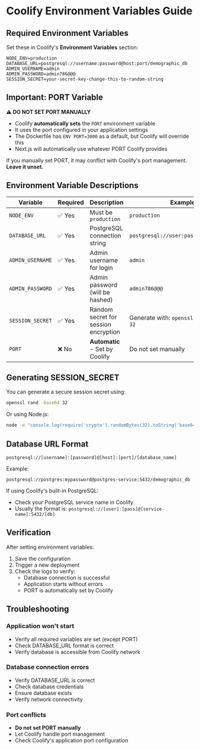 # Coolify Environment Variables Guide

## Required Environment Variables

Set these in Coolify's **Environment Variables** section:

```env
NODE_ENV=production
DATABASE_URL=postgresql://username:password@host:port/demographic_db
ADMIN_USERNAME=admin
ADMIN_PASSWORD=admin786@@@
SESSION_SECRET=your-secret-key-change-this-to-random-string
```

## Important: PORT Variable

**⚠️ DO NOT SET PORT MANUALLY**

- Coolify **automatically sets** the `PORT` environment variable
- It uses the port configured in your application settings
- The Dockerfile has `ENV PORT=3000` as a default, but Coolify will override this
- Next.js will automatically use whatever PORT Coolify provides

If you manually set PORT, it may conflict with Coolify's port management. **Leave it unset.**

## Environment Variable Descriptions

| Variable | Required | Description | Example |
|----------|----------|-------------|---------|
| `NODE_ENV` | ✅ Yes | Must be `production` | `production` |
| `DATABASE_URL` | ✅ Yes | PostgreSQL connection string | `postgresql://user:pass@host:5432/db` |
| `ADMIN_USERNAME` | ✅ Yes | Admin username for login | `admin` |
| `ADMIN_PASSWORD` | ✅ Yes | Admin password (will be hashed) | `admin786@@@` |
| `SESSION_SECRET` | ✅ Yes | Random secret for session encryption | Generate with: `openssl rand -base64 32` |
| `PORT` | ❌ No | **Automatic** - Set by Coolify | Do not set manually |

## Generating SESSION_SECRET

You can generate a secure session secret using:

```bash
openssl rand -base64 32
```

Or using Node.js:
```bash
node -e "console.log(require('crypto').randomBytes(32).toString('base64'))"
```

## Database URL Format

```
postgresql://[username]:[password]@[host]:[port]/[database_name]
```

Example:
```
postgresql://postgres:mypassword@postgres-service:5432/demographic_db
```

If using Coolify's built-in PostgreSQL:
- Check your PostgreSQL service name in Coolify
- Usually the format is: `postgresql://[user]:[pass]@[service-name]:5432/[db]`

## Verification

After setting environment variables:

1. Save the configuration
2. Trigger a new deployment
3. Check the logs to verify:
   - Database connection is successful
   - Application starts without errors
   - PORT is automatically set by Coolify

## Troubleshooting

### Application won't start
- Verify all required variables are set (except PORT)
- Check DATABASE_URL format is correct
- Verify database is accessible from Coolify network

### Database connection errors
- Verify DATABASE_URL is correct
- Check database credentials
- Ensure database exists
- Verify network connectivity

### Port conflicts
- **Do not set PORT manually**
- Let Coolify handle port management
- Check Coolify's application port configuration

